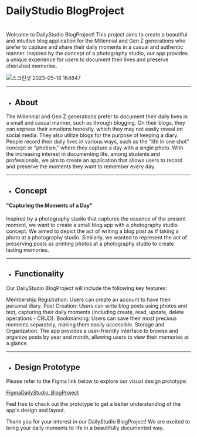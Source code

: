 
# <h1> DailyStudio BlogProject <h1> 

Welcome to DailyStudio BlogProject! This project aims to create a beautiful and intuitive blog application for the Millennial and Gen Z generations who prefer to capture and share their daily moments in a casual and authentic manner. Inspired by the concept of a photography studio, our app provides a unique experience for users to document their lives and preserve cherished memories.  

  
![스크린샷 2023-05-18 164847](https://github.com/bemjikim/DailyStudio_BlogProject/assets/92620764/b3a259e9-7b7b-41c1-886c-aaf9ce7144e8)



--------------
+ ## About

The Millennial and Gen Z generations prefer to document their daily lives in a small and casual manner, such as through blogging. On their blogs, they can express their emotions honestly, which they may not easily reveal on social media. They also utilize blogs for the purpose of keeping a diary. People record their daily lives in various ways, such as the "life in one shot" concept or "photism," where they capture a day with a single photo. With the increasing interest in documenting life, among students and professionals, we aim to create an application that allows users to record and preserve the moments they want to remember every day.  

-------------------
- ## Concept

#### "Capturing the Moments of a Day"
Inspired by a photography studio that captures the essence of the present moment, we want to create a small blog app with a photography studio concept. We aimed to depict the act of writing a blog post as if taking a photo at a photography studio. Similarly, we wanted to represent the act of preserving posts as printing photos at a photography studio to create lasting memories.  
  
-----------------
- ## Functionality
 
Our DailyStudio BlogProject will include the following key features:

Membership Registration: Users can create an account to have their personal diary.
Post Creation: Users can write blog posts using photos and text, capturing their daily moments (including create, read, update, delete operations - CRUD).
Bookmarking: Users can save their most precious moments separately, making them easily accessible.
Storage and Organization: The app provides a user-friendly interface to browse and organize posts by year and month, allowing users to view their memories at a glance.
  
  ------------------------ 
+ ## Design Prototype

Please refer to the Figma link below to explore our visual design prototype:

[FigmaDailyStudio_BlogProject](https://www.figma.com/file/JmicQq4zrzVzNv08unxi8z/%EB%B8%94%EB%A1%9C%EA%B7%B8%EC%95%B1?type=design&node-id=2-1829&t=Fjyd8bVZGPA8FvrT-0)

Feel free to check out the prototype to get a better understanding of the app's design and layout.

Thank you for your interest in our DailyStudio BlogProject! We are excited to bring your daily moments to life in a beautifully documented way.
